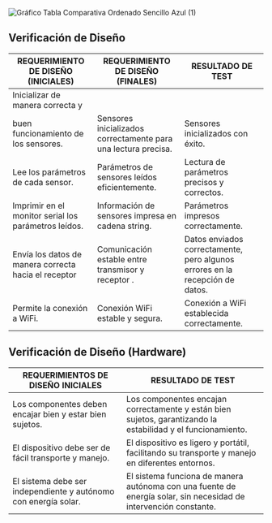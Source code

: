 ![Gráfico Tabla Comparativa Ordenado Sencillo Azul (1)](https://github.com/lucero-zamora/Grupo3-FdD/assets/166184502/12081ff8-5d5c-4553-9245-c77e7fdd01a3)

<h2 align = "left">Verificación de Diseño </h2>

| **REQUERIMIENTO DE DISEÑO (INICIALES)**                    | **REQUERIMIENTO DE DISEÑO (FINALES)**                           | **RESULTADO DE TEST**                                                                                           |
|------------------------------------------------------------|-----------------------------------------------------------------|---------------------------------------------------------------------------------------------------------------|
| Inicializar   de manera correcta y 
buen funcionamiento de los sensores.                     | Sensores inicializados correctamente para una lectura precisa.  | Sensores inicializados con éxito.                                                  |
| Lee los parámetros de cada sensor.                         | Parámetros de sensores leídos eficientemente.                   | Lectura de parámetros precisos y correctos.                                                  |
| Imprimir en el monitor serial los parámetros leídos.        | Información de sensores impresa en cadena string.               | Parámetros impresos correctamente.                          |
| Envía los datos de manera correcta hacia el receptor| Comunicación estable entre transmisor y receptor .          | Datos enviados correctamente, pero algunos errores en la recepción de datos.                                   |
| Permite la conexión a WiFi.                                | Conexión WiFi estable y segura.                                 | Conexión a WiFi establecida correctamente.                                                                     |
                                                                              


<h2 align = "left">Verificación de Diseño (Hardware)</h2>

| **REQUERIMIENTOS DE DISEÑO INICIALES**                     | **RESULTADO DE TEST**                                                                                           |
|------------------------------------------------------------|-----------------------------------------------------------------------------------------------------------------|
| Los componentes deben encajar bien y estar bien sujetos.   | Los componentes encajan correctamente y están bien sujetos, garantizando la estabilidad y el funcionamiento.    |
| El dispositivo debe ser de fácil transporte y manejo.      | El dispositivo es ligero y portátil, facilitando su transporte y manejo en diferentes entornos.                 |
| El sistema debe ser independiente y autónomo con energía solar.    | El sistema funciona de manera autónoma con una fuente de energía solar, sin necesidad de intervención constante.|

